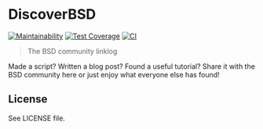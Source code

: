 # DiscoverBSD

[![Maintainability](https://api.codeclimate.com/v1/badges/7b8d88db34c02add3394/maintainability)](https://codeclimate.com/github/DiscoverBSD/DiscoverBSD/maintainability) [![Test Coverage](https://api.codeclimate.com/v1/badges/7b8d88db34c02add3394/test_coverage)](https://codeclimate.com/github/DiscoverBSD/DiscoverBSD/test_coverage) [![CI](https://github.com/DiscoverBSD/DiscoverBSD/actions/workflows/verify.yml/badge.svg?branch=trunk)](https://github.com/DiscoverBSD/DiscoverBSD/actions/workflows/verify.yml)

> The BSD community linklog

Made a script? Written a blog post? Found a useful tutorial? Share it with the BSD community here or just enjoy what everyone else has found!

## License

See LICENSE file.
